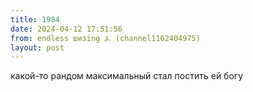 ```yaml
---
title: 1984
date: 2024-04-12 17:51:56
from: endless шизing ⍼ (channel1162404975)
layout: post
---
```


какой-то рандом максимальный стал постить ей богу
